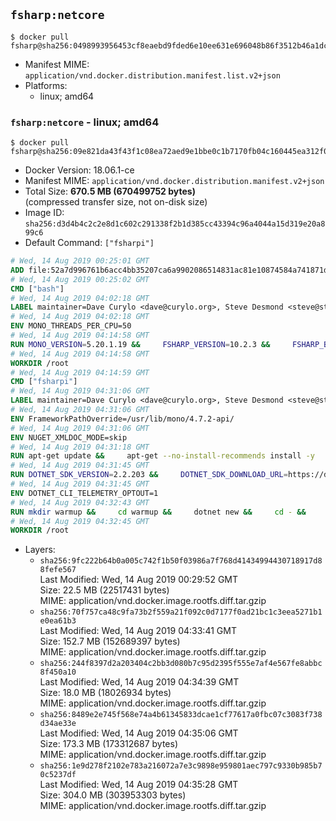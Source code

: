 ## `fsharp:netcore`

```console
$ docker pull fsharp@sha256:0498993956453cf8eaebd9fded6e10ee631e696048b86f3512b46a1dcf8f6dde
```

-	Manifest MIME: `application/vnd.docker.distribution.manifest.list.v2+json`
-	Platforms:
	-	linux; amd64

### `fsharp:netcore` - linux; amd64

```console
$ docker pull fsharp@sha256:09e821da43f43f1c08ea72aed9e1bbe0c1b7170fb04c160445ea312f0f0e0ecf
```

-	Docker Version: 18.06.1-ce
-	Manifest MIME: `application/vnd.docker.distribution.manifest.v2+json`
-	Total Size: **670.5 MB (670499752 bytes)**  
	(compressed transfer size, not on-disk size)
-	Image ID: `sha256:d3d4b4c2c2e8d1c602c291338f2b1d385cc43394c96a4044a15d319e20a899c6`
-	Default Command: `["fsharpi"]`

```dockerfile
# Wed, 14 Aug 2019 00:25:01 GMT
ADD file:52a7d996761b6acc4bb35207ca6a9902086514831ac81e10874584a741871d22 in / 
# Wed, 14 Aug 2019 00:25:02 GMT
CMD ["bash"]
# Wed, 14 Aug 2019 04:02:18 GMT
LABEL maintainer=Dave Curylo <dave@curylo.org>, Steve Desmond <steve@stevedesmond.ca>
# Wed, 14 Aug 2019 04:02:18 GMT
ENV MONO_THREADS_PER_CPU=50
# Wed, 14 Aug 2019 04:14:58 GMT
RUN MONO_VERSION=5.20.1.19 &&     FSHARP_VERSION=10.2.3 &&     FSHARP_BASENAME=fsharp-$FSHARP_VERSION &&     FSHARP_ARCHIVE=$FSHARP_VERSION.tar.gz &&     FSHARP_ARCHIVE_URL=https://github.com/fsharp/fsharp/archive/$FSHARP_VERSION.tar.gz &&     export GNUPGHOME="$(mktemp -d)" &&     apt-get update && apt-get --no-install-recommends install -y gnupg dirmngr &&     apt-key adv --batch --keyserver hkp://p80.pool.sks-keyservers.net:80 --recv-keys 3FA7E0328081BFF6A14DA29AA6A19B38D3D831EF &&     echo "deb https://download.mono-project.com/repo/debian stretch/snapshots/$MONO_VERSION main" | tee /etc/apt/sources.list.d/mono-official-stable.list &&     apt-get install -y apt-transport-https &&     apt-get update -y &&     apt-get --no-install-recommends install -y pkg-config make nuget mono-devel msbuild ca-certificates-mono locales &&     rm -rf /var/lib/apt/lists/* &&     echo 'en_US.UTF-8 UTF-8' > /etc/locale.gen && /usr/sbin/locale-gen &&     mkdir -p /tmp/src &&     cd /tmp/src &&     printf "namespace a { class b { public static void Main(string[] args) { new System.Net.WebClient().DownloadFile(\"%s\", \"%s\");}}}" $FSHARP_ARCHIVE_URL $FSHARP_ARCHIVE > download-fsharp.cs &&     mcs download-fsharp.cs && mono download-fsharp.exe && rm download-fsharp.exe download-fsharp.cs &&     tar xf $FSHARP_ARCHIVE &&     cd $FSHARP_BASENAME &&     make &&     make install &&     cd ~ &&     rm -rf /tmp/src /tmp/NuGetScratch ~/.nuget ~/.config ~/.local "$GNUPGHOME" &&     apt-get purge -y make gnupg dirmngr &&     apt-get clean
# Wed, 14 Aug 2019 04:14:58 GMT
WORKDIR /root
# Wed, 14 Aug 2019 04:14:59 GMT
CMD ["fsharpi"]
# Wed, 14 Aug 2019 04:31:06 GMT
LABEL maintainer=Dave Curylo <dave@curylo.org>, Steve Desmond <steve@stevedesmond.ca>
# Wed, 14 Aug 2019 04:31:06 GMT
ENV FrameworkPathOverride=/usr/lib/mono/4.7.2-api/
# Wed, 14 Aug 2019 04:31:06 GMT
ENV NUGET_XMLDOC_MODE=skip
# Wed, 14 Aug 2019 04:31:18 GMT
RUN apt-get update &&     apt-get --no-install-recommends install -y     curl     libunwind8     gettext     apt-transport-https     libc6     libcurl3     libgcc1     libgssapi-krb5-2     libicu57     liblttng-ust0     libssl1.0.2     libstdc++6     libunwind8     libuuid1     zlib1g &&     rm -rf /var/lib/apt/lists/*
# Wed, 14 Aug 2019 04:31:45 GMT
RUN DOTNET_SDK_VERSION=2.2.203 &&     DOTNET_SDK_DOWNLOAD_URL=https://dotnetcli.blob.core.windows.net/dotnet/Sdk/$DOTNET_SDK_VERSION/dotnet-sdk-$DOTNET_SDK_VERSION-linux-x64.tar.gz &&     DOTNET_SDK_DOWNLOAD_SHA=8DA955FA0AEEBB6513A6E8C4C23472286ED78BD5533AF37D79A4F2C42060E736FDA5FD48B61BF5AEC10BBA96EB2610FACC0F8A458823D374E1D437B26BA61A5C &&     curl -SL $DOTNET_SDK_DOWNLOAD_URL --output dotnet.tar.gz &&     echo "$DOTNET_SDK_DOWNLOAD_SHA dotnet.tar.gz" | sha512sum -c - &&     mkdir -p /usr/share/dotnet &&     tar -zxf dotnet.tar.gz -C /usr/share/dotnet &&     rm dotnet.tar.gz &&     ln -s /usr/share/dotnet/dotnet /usr/bin/dotnet
# Wed, 14 Aug 2019 04:31:45 GMT
ENV DOTNET_CLI_TELEMETRY_OPTOUT=1
# Wed, 14 Aug 2019 04:32:43 GMT
RUN mkdir warmup &&     cd warmup &&     dotnet new &&     cd - &&     rm -rf warmup /tmp/NuGetScratch
# Wed, 14 Aug 2019 04:32:45 GMT
WORKDIR /root
```

-	Layers:
	-	`sha256:9fc222b64b0a005c742f1b50f03986a7f768d41434994430718917d88fefe567`  
		Last Modified: Wed, 14 Aug 2019 00:29:52 GMT  
		Size: 22.5 MB (22517431 bytes)  
		MIME: application/vnd.docker.image.rootfs.diff.tar.gzip
	-	`sha256:70f757ca48c9fa73b2f559a21f092c0d7177f0ad21bc1c3eea5271b1e0ea61b3`  
		Last Modified: Wed, 14 Aug 2019 04:33:41 GMT  
		Size: 152.7 MB (152689397 bytes)  
		MIME: application/vnd.docker.image.rootfs.diff.tar.gzip
	-	`sha256:244f8397d2a203404c2bb3d080b7c95d2395f555e7af4e567fe8abbc8f450a10`  
		Last Modified: Wed, 14 Aug 2019 04:34:39 GMT  
		Size: 18.0 MB (18026934 bytes)  
		MIME: application/vnd.docker.image.rootfs.diff.tar.gzip
	-	`sha256:8489e2e745f568e74a4b61345833dcae1cf77617a0fbc07c3083f738d34ae33e`  
		Last Modified: Wed, 14 Aug 2019 04:35:06 GMT  
		Size: 173.3 MB (173312687 bytes)  
		MIME: application/vnd.docker.image.rootfs.diff.tar.gzip
	-	`sha256:1e9d278f2102e783a216072a7e3c9898e959801aec797c9330b985b70c5237df`  
		Last Modified: Wed, 14 Aug 2019 04:35:28 GMT  
		Size: 304.0 MB (303953303 bytes)  
		MIME: application/vnd.docker.image.rootfs.diff.tar.gzip
